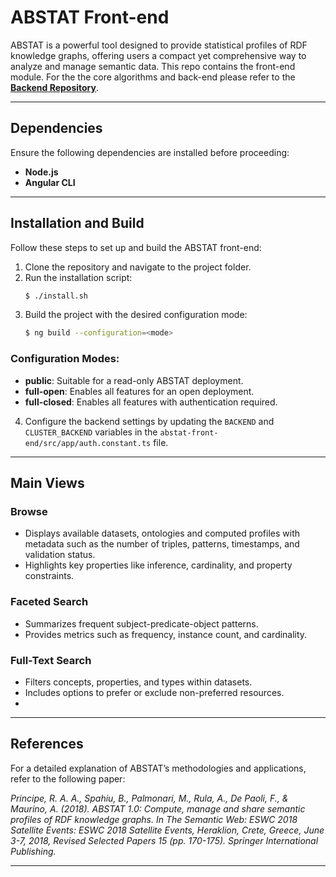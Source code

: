 # ABSTAT Front-end

ABSTAT is a powerful tool designed to provide statistical profiles of RDF knowledge graphs, offering users a compact yet comprehensive way to analyze and manage semantic data. This repo contains the front-end module. For the the core algorithms and back-end please refer to the [**Backend Repository**](https://github.com/rAlvaPrincipe/abstat-distributed).

---

## Dependencies

Ensure the following dependencies are installed before proceeding:

- **Node.js**
- **Angular CLI**

---

## Installation and Build

Follow these steps to set up and build the ABSTAT front-end:

1. Clone the repository and navigate to the project folder.
2. Run the installation script:
   ```bash
   $ ./install.sh
   ```
3. Build the project with the desired configuration mode:
   ```bash
   $ ng build --configuration=<mode>
   ```
   

### Configuration Modes:
- **public**: Suitable for a read-only ABSTAT deployment.
- **full-open**: Enables all features for an open deployment.
- **full-closed**: Enables all features with authentication required.

4. Configure the backend settings by updating the `BACKEND` and `CLUSTER_BACKEND` variables in the `abstat-front-end/src/app/auth.constant.ts` file.

---

## Main Views

### Browse 
- Displays available datasets, ontologies and computed profiles with metadata such as the number of triples, patterns, timestamps, and validation status.
- Highlights key properties like inference, cardinality, and property constraints.

### Faceted Search
- Summarizes frequent subject-predicate-object patterns.
- Provides metrics such as frequency, instance count, and cardinality.

### Full-Text Search
- Filters concepts, properties, and types within datasets.
- Includes options to prefer or exclude non-preferred resources.
- 
---

## References

For a detailed explanation of ABSTAT’s methodologies and applications, refer to the following paper:

*Principe, R. A. A., Spahiu, B., Palmonari, M., Rula, A., De Paoli, F., & Maurino, A. (2018). ABSTAT 1.0: Compute, manage and share semantic profiles of RDF knowledge graphs. In The Semantic Web: ESWC 2018 Satellite Events: ESWC 2018 Satellite Events, Heraklion, Crete, Greece, June 3-7, 2018, Revised Selected Papers 15 (pp. 170-175). Springer International Publishing.*

---



